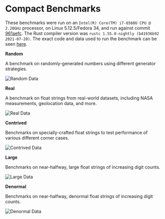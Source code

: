 # Compact Benchmarks

These benchmarks were run on an `Intel(R) Core(TM) i7-6560U CPU @ 2.20GHz` processor, on Linux 5.12.5/Fedora 34, and run against commit [961aefc](https://github.com/Alexhuszagh/rust-lexical-experimental/commit/961aefc5d7c1f4eb8b10c043a585644bc891c832). The Rust compiler version was `rustc 1.55.0-nightly (b41936b92 2021-07-20)`. The exact code and data used to run the benchmark can be seen [here](https://github.com/Alexhuszagh/rust-lexical/tree/main/extras/benchmark/parse-float).

**Random**

A benchmark on randomly-generated numbers using different generator strategies.

![Random Data](https://raw.githubusercontent.com/Alexhuszagh/rust-lexical/main/lexical-parse-float/assets/random_features=compact.svg)

**Real**

A benchmark on float strings from real-world datasets, including NASA measurements, geolocation data, and more.

![Real Data](https://raw.githubusercontent.com/Alexhuszagh/rust-lexical/main/lexical-parse-float/assets/real_features=compact.svg)

**Contrived**

Benchmarks on specially-crafted float strings to test performance of various different corner cases.

![Contrived Data](https://raw.githubusercontent.com/Alexhuszagh/rust-lexical/main/lexical-parse-float/assets/contrived_features=compact.svg)

**Large**

Benchmarks on near-halfway, large float strings of increasing digit counts.

![Large Data](https://raw.githubusercontent.com/Alexhuszagh/rust-lexical/main/lexical-parse-float/assets/large_features=compact.svg)

**Denormal**

Benchmarks on near-halfway, denormal float strings of increasing digit counts.

![Denormal Data](https://raw.githubusercontent.com/Alexhuszagh/rust-lexical/main/lexical-parse-float/assets/denormal_features=compact.svg)
